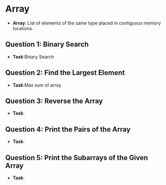 # Array 

- **Array**: List of elements of the same type placed in contiguous memory locations.

## Question 1: Binary Search

- **Task**:Binary Search

## Question 2: Find the Largest Element

- **Task**:Max sum of array

## Question 3: Reverse the Array

- **Task**: 

## Question 4: Print the Pairs of the Array

- **Task**: 

## Question 5: Print the Subarrays of the Given Array

- **Task**: 
